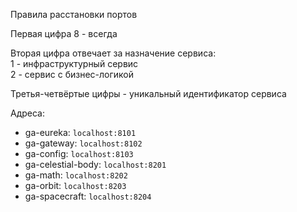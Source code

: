 Правила расстановки портов

Первая цифра 8 - всегда  

Вторая цифра отвечает за назначение сервиса:  
1 - инфраструктурный сервис  
2 - сервис с бизнес-логикой  

Третья-четвёртые цифры - уникальный идентификатор сервиса

Адреса:
- ga-eureka: `localhost:8101`
- ga-gateway: `localhost:8102`
- ga-config: `localhost:8103`
- ga-celestial-body: `localhost:8201`
- ga-math: `localhost:8202`
- ga-orbit: `localhost:8203`
- ga-spacecraft: `localhost:8204`
